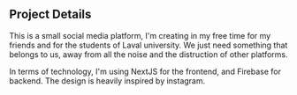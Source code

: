 ## Project Details

This is a small social media platform, I'm creating in my free time for my friends and for the students of Laval university.
We just need something that belongs to us, away from all the noise and the distruction of other platforms.

In terms of technology, I'm using NextJS for the frontend, and Firebase for backend.
The design is heavily inspired by instagram.

